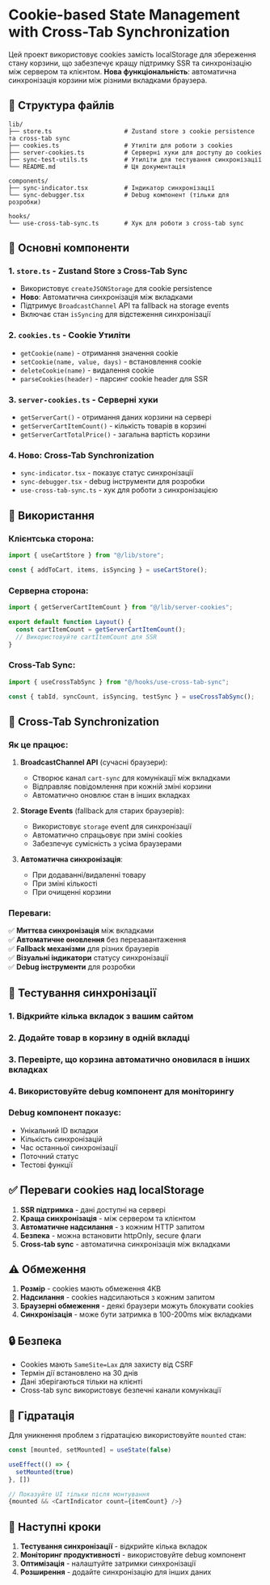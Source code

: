 # Cookie-based State Management with Cross-Tab Synchronization

Цей проект використовує cookies замість localStorage для збереження стану корзини, що забезпечує кращу підтримку SSR та синхронізацію між сервером та клієнтом. **Нова функціональність**: автоматична синхронізація корзини між різними вкладками браузера.

## 📁 Структура файлів

```
lib/
├── store.ts                    # Zustand store з cookie persistence та cross-tab sync
├── cookies.ts                  # Утиліти для роботи з cookies
├── server-cookies.ts           # Серверні хуки для доступу до cookies
├── sync-test-utils.ts          # Утиліти для тестування синхронізації
└── README.md                   # Ця документація

components/
├── sync-indicator.tsx          # Індикатор синхронізації
└── sync-debugger.tsx           # Debug компонент (тільки для розробки)

hooks/
└── use-cross-tab-sync.ts       # Хук для роботи з cross-tab sync
```

## 🔧 Основні компоненти

### 1. `store.ts` - Zustand Store з Cross-Tab Sync

- Використовує `createJSONStorage` для cookie persistence
- **Ново**: Автоматична синхронізація між вкладками
- Підтримує `BroadcastChannel` API та fallback на storage events
- Включає стан `isSyncing` для відстеження синхронізації

### 2. `cookies.ts` - Cookie Утиліти

- `getCookie(name)` - отримання значення cookie
- `setCookie(name, value, days)` - встановлення cookie
- `deleteCookie(name)` - видалення cookie
- `parseCookies(header)` - парсинг cookie header для SSR

### 3. `server-cookies.ts` - Серверні хуки

- `getServerCart()` - отримання даних корзини на сервері
- `getServerCartItemCount()` - кількість товарів в корзині
- `getServerCartTotalPrice()` - загальна вартість корзини

### 4. **Ново**: Cross-Tab Synchronization

- `sync-indicator.tsx` - показує статус синхронізації
- `sync-debugger.tsx` - debug інструменти для розробки
- `use-cross-tab-sync.ts` - хук для роботи з синхронізацією

## 🚀 Використання

### Клієнтська сторона:

```typescript
import { useCartStore } from "@/lib/store";

const { addToCart, items, isSyncing } = useCartStore();
```

### Серверна сторона:

```typescript
import { getServerCartItemCount } from "@/lib/server-cookies";

export default function Layout() {
  const cartItemCount = getServerCartItemCount();
  // Використовуйте cartItemCount для SSR
}
```

### Cross-Tab Sync:

```typescript
import { useCrossTabSync } from "@/hooks/use-cross-tab-sync";

const { tabId, syncCount, isSyncing, testSync } = useCrossTabSync();
```

## 🔄 Cross-Tab Synchronization

### Як це працює:

1. **BroadcastChannel API** (сучасні браузери):
   - Створює канал `cart-sync` для комунікації між вкладками
   - Відправляє повідомлення при кожній зміні корзини
   - Автоматично оновлює стан в інших вкладках

2. **Storage Events** (fallback для старих браузерів):
   - Використовує `storage` event для синхронізації
   - Автоматично спрацьовує при зміні cookies
   - Забезпечує сумісність з усіма браузерами

3. **Автоматична синхронізація**:
   - При додаванні/видаленні товару
   - При зміні кількості
   - При очищенні корзини

### Переваги:

✅ **Миттєва синхронізація** між вкладками  
✅ **Автоматичне оновлення** без перезавантаження  
✅ **Fallback механізми** для різних браузерів  
✅ **Візуальні індикатори** статусу синхронізації  
✅ **Debug інструменти** для розробки

## 🧪 Тестування синхронізації

### 1. Відкрийте кілька вкладок з вашим сайтом

### 2. Додайте товар в корзину в одній вкладці

### 3. Перевірте, що корзина автоматично оновилася в інших вкладках

### 4. Використовуйте debug компонент для моніторингу

### Debug компонент показує:

- Унікальний ID вкладки
- Кількість синхронізацій
- Час останньої синхронізації
- Поточний статус
- Тестові функції

## ✅ Переваги cookies над localStorage

1. **SSR підтримка** - дані доступні на сервері
2. **Краща синхронізація** - між сервером та клієнтом
3. **Автоматичне надсилання** - з кожним HTTP запитом
4. **Безпека** - можна встановити httpOnly, secure флаги
5. **Cross-tab sync** - автоматична синхронізація між вкладками

## ⚠️ Обмеження

1. **Розмір** - cookies мають обмеження 4KB
2. **Надсилання** - cookies надсилаються з кожним запитом
3. **Браузерні обмеження** - деякі браузери можуть блокувати cookies
4. **Синхронізація** - може бути затримка в 100-200ms між вкладками

## 🔒 Безпека

- Cookies мають `SameSite=Lax` для захисту від CSRF
- Термін дії встановлено на 30 днів
- Дані зберігаються тільки на клієнті
- Cross-tab sync використовує безпечні канали комунікації

## 📱 Гідратація

Для уникнення проблем з гідратацією використовуйте `mounted` стан:

```typescript
const [mounted, setMounted] = useState(false)

useEffect(() => {
  setMounted(true)
}, [])

// Показуйте UI тільки після монтування
{mounted && <CartIndicator count={itemCount} />}
```

## 🚀 Наступні кроки

1. **Тестування синхронізації** - відкрийте кілька вкладок
2. **Моніторинг продуктивності** - використовуйте debug компонент
3. **Оптимізація** - налаштуйте затримки синхронізації
4. **Розширення** - додайте синхронізацію для інших даних
